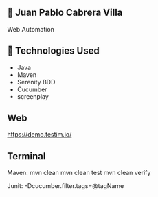 
## 🧪 Juan Pablo Cabrera Villa
Web Automation 

## 🚀 Technologies Used

- Java
- Maven
- Serenity BDD 
- Cucumber 
- screenplay

## Web
https://demo.testim.io/

## Terminal
Maven:
mvn clean
mvn clean test 
mvn clean verify

Junit:
-Dcucumber.filter.tags=@tagName

